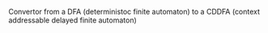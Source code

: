 Convertor from a DFA (deterministoc finite automaton) to a CDDFA (context addressable delayed finite automaton)
